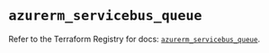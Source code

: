 # `azurerm_servicebus_queue`

Refer to the Terraform Registry for docs: [`azurerm_servicebus_queue`](https://registry.terraform.io/providers/hashicorp/azurerm/4.43.0/docs/resources/servicebus_queue).
